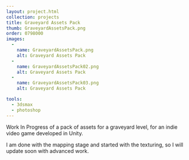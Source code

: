 ```yaml
---
layout: project.html
collection: projects
title: Graveyard Assets Pack
thumb: GraveyardAssetsPack.png
order: 0798000
images:
  -
    name: GraveyardAssetsPack.png
    alt: Graveyard Assets Pack
  -
    name: GraveyardAssetsPack02.png
    alt: Graveyard Assets Pack
  -
    name: GraveyardAssetsPack03.png
    alt: Graveyard Assets Pack

tools:
  - 3dsmax
  - photoshop
---
```


Work In Progress of a pack of assets for a graveyard level, for an indie
video game developed in Unity.

I am done with the mapping stage and started with the texturing, so I will update soon with advanced work.
